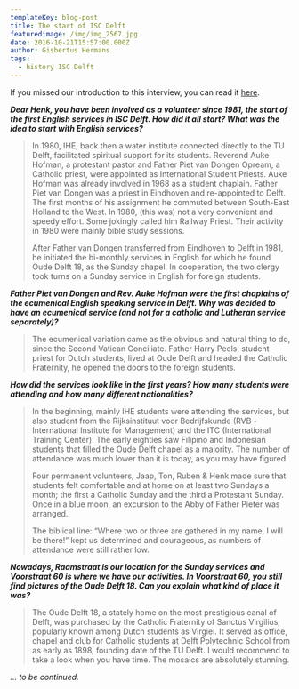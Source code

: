 ```yaml
---
templateKey: blog-post
title: The start of ISC Delft
featuredimage: /img/img_2567.jpg
date: 2016-10-21T15:57:00.000Z
author: Gisbertus Hermans
tags:
  - history ISC Delft
---
```

If you missed our introduction to this interview, you can read it <a href="https://www.iscdelft.nl/blog/2019-08-19-history-isc-delft/">here</a>.



<strong><em>Dear Henk, you have been involved as a volunteer since 1981, the start of the first English services in ISC Delft. How did it all start? What was the idea to start with English services?</em></strong>

<blockquote>In 1980, IHE, back then a water institute connected directly to the TU Delft, facilitated spiritual support for its students. Reverend Auke Hofman, a protestant pastor and Father Piet van Dongen Opream, a Catholic priest, were appointed as International Student Priests. Auke Hofman was already involved in 1968 as a student chaplain. Father Piet van Dongen was a priest in Eindhoven and re-appointed to Delft. The first months of his assignment he commuted between South-East Holland to the West. In 1980, (this was) not a very convenient and speedy effort. Some jokingly called him Railway Priest. Their activity in 1980 were mainly bible study sessions.



After Father van Dongen transferred from Eindhoven to Delft in 1981, he initiated the bi-monthly services in English for which he found Oude Delft 18, as the Sunday chapel. In cooperation, the two clergy took turns on a Sunday service in English for foreign students.</blockquote>

<strong><em>Father Piet van Dongen and Rev. Auke Hofman were the first chaplains of the ecumenical English speaking service in Delft. Why was decided to have an ecumenical service (and not for a catholic and Lutheran service separately)?</em></strong>

<blockquote>The ecumenical variation came as the obvious and natural thing to do, since the Second Vatican Conciliate. Father Harry Peels, student priest for Dutch students, lived at Oude Delft and headed the Catholic Fraternity, he opened the doors to the foreign students.</blockquote>

<strong><em>How did the services look like in the first years? How many students were attending and how many different nationalities? </em></strong>

<blockquote>In the beginning, mainly IHE students were attending the services, but also student from the Rijksinstituut voor Bedrijfskunde (RVB - International Institute for Management) and the ITC (International Training Center). The early eighties saw Filipino and Indonesian students that filled the Oude Delft chapel as a majority. The number of attendance was much lower than it is today, as you may have figured.



Four permanent volunteers, Jaap, Ton, Ruben &amp; Henk made sure that students felt comfortable and at home on at least two Sundays a month; the first a Catholic Sunday and the third a Protestant Sunday. Once in a blue moon, an excursion to the Abby of Father Pieter was arranged.



The biblical line: “Where two or three are gathered in my name, I will be there!” kept us determined and courageous, as numbers of attendance were still rather low.</blockquote>

<strong><em>Nowadays, Raamstraat is our location for the Sunday services and Voorstraat 60 is where we have our activities. In Voorstraat 60, you still find pictures of the Oude Delft 18. Can you explain what kind of place it was?</em></strong>

<blockquote>The Oude Delft 18, a stately home on the most prestigious canal of Delft, was purchased by the Catholic Fraternity of Sanctus Virgilius, popularly known among Dutch students as Virgiel. It served as office, chapel and club for Catholic students at Delft Polytechnic School from as early as 1898, founding date of the TU Delft. I would recommend to take a look when you have time. The mosaics are absolutely stunning.</blockquote>

<em>... to be continued.</em>
